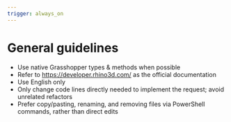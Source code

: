 ```yaml
---
trigger: always_on
---
```


# General guidelines
- Use native Grasshopper types & methods when possible
- Refer to https://developer.rhino3d.com/ as the official documentation
- Use English only
- Only change code lines directly needed to implement the request; avoid unrelated refactors
- Prefer copy/pasting, renaming, and removing files via PowerShell commands, rather than direct edits